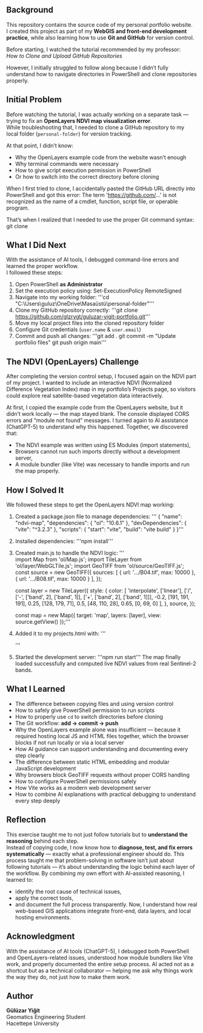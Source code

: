 ## Background
This repository contains the source code of my personal portfolio website.  
I created this project as part of my **WebGIS and front-end development practice**, while also learning how to use **Git and GitHub** for version control.  

Before starting, I watched the tutorial recommended by my professor:  
*How to Clone and Upload GitHub Repositories*  

However, I initially struggled to follow along because I didn’t fully understand how to navigate directories in PowerShell and clone repositories properly.

## Initial Problem
Before watching the tutorial, I was actually working on a separate task — trying to fix an **OpenLayers NDVI map visualization error**.  
While troubleshooting that, I needed to clone a GitHub repository to my local folder (`personal-folder`) for version tracking.  

At that point, I didn’t know:
- Why the OpenLayers example code from the website wasn’t enough  
- Why terminal commands were necessary  
- How to give script execution permission in PowerShell  
- Or how to switch into the correct directory before cloning  

When I first tried to clone, I accidentally pasted the GitHub URL directly into PowerShell and got this error:
The term 'https://github.com/...' is not recognized as the name of a cmdlet, function, script file, or operable program.

That’s when I realized that I needed to use the proper Git command syntax: git clone <url>

## What I Did Next
With the assistance of AI tools, I debugged command-line errors and learned the proper workflow.  
I followed these steps:

1. Open PowerShell **as Administrator**  
2. Set the execution policy using: Set-ExecutionPolicy RemoteSigned
3. Navigate into my working folder: '''cd "C:\Users\guluz\OneDrive\Masaüstü\personal-folder"'''
4. Clone my GitHub repository correctly: '''git clone https://github.com/glzrygt/guluzar-yigit-portfolio.git'''
5. Move my local project files into the cloned repository folder  
6. Configure Git credentials (`user.name` & `user.email`)  
7. Commit and push all changes:
   '''git add .
   git commit -m "Update portfolio files"
   git push origin main'''
## The NDVI (OpenLayers) Challenge

After completing the version control setup, I focused again on the NDVI part of my project.
I wanted to include an interactive NDVI (Normalized Difference Vegetation Index) map in my portfolio’s Projects page,
so visitors could explore real satellite-based vegetation data interactively.

At first, I copied the example code from the OpenLayers website, but it didn’t work locally — the map stayed blank.
The console displayed CORS errors and “module not found” messages. I turned again to AI assistance (ChatGPT-5) to understand why this happened.
Together, we discovered that:
- The NDVI example was written using ES Modules (import statements),
- Browsers cannot run such imports directly without a development server,
- A module bundler (like Vite) was necessary to handle imports and run the map properly.
## How I Solved It
We followed these steps to get the OpenLayers NDVI map working:
1. Created a package.json file to manage dependencies:
'''
{
  "name": "ndvi-map",
  "dependencies": { "ol": "10.6.1" },
  "devDependencies": { "vite": "^3.2.3" },
  "scripts": {
    "start": "vite",
    "build": "vite build"
  }
}'''
3. Installed dependencies:
   '''npm install'''
4. Created main.js to handle the NDVI logic:
   '''  
   import Map from 'ol/Map.js';
   import TileLayer from 'ol/layer/WebGLTile.js';
   import GeoTIFF from 'ol/source/GeoTIFF.js';
   const source = new GeoTIFF({
   sources: [
   { url: '.../B04.tif', max: 10000 },
   { url: '.../B08.tif', max: 10000 }
   ],
   });

   const layer = new TileLayer({
   style: {
   color: [
   'interpolate', ['linear'],
   ['/', ['-', ['band', 2], ['band', 1]], ['+', ['band', 2], ['band', 1]]],
   -0.2, [191, 191, 191],
    0.25, [128, 179, 71],
    0.5, [48, 110, 28],
    0.65, [0, 69, 0]
   ],
   },
   source,
   });

   const map = new Map({
    target: 'map',
   layers: [layer],
   view: source.getView()
   });'''
6. Added it to my projects.html with:
   '''
   <div id="map"></div>
   <script type="module" src="/main.js"></script> '''
8. Started the development server:
   '''npm run start'''
The map finally loaded successfully and computed live NDVI values from real Sentinel-2 bands.

## What I Learned
- The difference between copying files and using version control  
- How to safely give PowerShell permission to run scripts  
- How to properly use `cd` to switch directories before cloning  
- The Git workflow: **add → commit → push**  
- Why the OpenLayers example alone was insufficient — because it required hosting local JS and HTML files together, which the browser blocks if not run locally or via a local server  
- How AI guidance can support understanding and documenting every step clearly  
- The difference between static HTML embedding and modular JavaScript development
- Why browsers block GeoTIFF requests without proper CORS handling
- How to configure PowerShell permissions safely
- How Vite works as a modern web development server
- How to combine AI explanations with practical debugging to understand every step deeply

## Reflection
This exercise taught me to not just follow tutorials but to **understand the reasoning** behind each step.  
Instead of copying code, I now know how to **diagnose, test, and fix errors systematically** — exactly what a professional engineer should do.
This process taught me that problem-solving in software isn’t just about following tutorials — it’s about understanding the logic behind each layer of the workflow.
By combining my own effort with AI-assisted reasoning, I learned to:
- identify the root cause of technical issues,
- apply the correct tools,
- and document the full process transparently.
Now, I understand how real web-based GIS applications integrate front-end, data layers, and local hosting environments.

## Acknowledgment
With the assistance of AI tools (ChatGPT-5),
I debugged both PowerShell and OpenLayers-related issues, understood how module bundlers like Vite work, and properly documented the entire setup process.
AI acted not as a shortcut but as a technical collaborator — helping me ask why things work the way they do, not just how to make them work.
## Author
**Gülüzar Yiğit**  
Geomatics Engineering Student  
Hacettepe University



